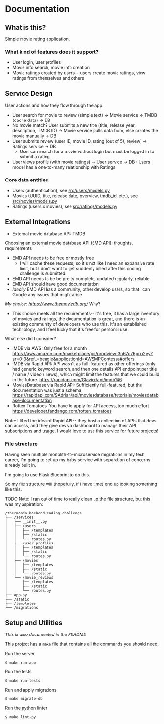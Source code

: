 # Documentation

## What is this?
Simple movie rating application.

### What kind of features does it support?
- User login, user profiles
- Movie info search, movie info creation
- Movie ratings created by users-- users create movie ratings, view ratings from themselves and others

## Service Design

<!-- TODO: Diagram -->

User actions and how they flow through the app
- User search for movie to review (simple text) -> Movie service -> TMDB (cache data) -> DB
- No movie match? User submits a new title (title, release year, description, TMDB ID) -> Movie service pulls data from, else creates the movie manually -> DB
- User submits review (user ID, movie ID, rating (out of 5), review) -> Ratings service -> DB
    - User can search for a movie without login but must be logged in to submit a rating
- User views profile (with movie ratings) -> User service -> DB : Users model has a one-to-many relationship with Ratings


### Core data entities
- Users (authentication), see [src/users/models.py](src/users/models.py)
- Movies (UUID, title, release date, overview, tmdb_id, etc.), see [src/movies/models.py](src/movies/models.py)
- Ratings (users x movies), see [src/ratings/models.py](src/ratings/models.py)

<!-- Diagram here -->


## External Integrations
- External movie database API: TMDB

Choosing an external movie database API (EMD API): thoughts, requirements
- EMD API needs to be free or mostly free
    * I will cache these requests, so it's not like I need an expansive rate limit, but I don't want to get suddenly billed after this coding challenge is submitted.
- EMD API needs to be be pretty complete, updated regularly, reliable
- EMD API should have good documentation
- _Ideally_ EMD API has a community, other develop users, so that I can Google any issues that might arise

*My choice: https://www.themoviedb.org/*
Why?
- This choice meets all the requirements-- it's free, it has a large inventory of movies and ratings, the documentation is great, and there is an existing community of developers who use this. It's an established technology, and I feel lucky that it's free for personal use.

What else did I consider?
- IMDB via AWS: Only free for a month https://aws.amazon.com/marketplace/pp/prodview-3n67c76ppu2yy?sr=0-3&ref_=beagle&applicationId=AWSMPContessa#offers
- IMDB via Rapid API: API wasn't as full-featured as other offerings (only had generic keyword search, and then one details API endpoint per title / name / video / news), which might limit the features that we could build in the future. https://rapidapi.com/Glavier/api/imdb146
- MoviesDatabase via Rapid API: Sufficiently full-featured, but the documentation was just a schema https://rapidapi.com/SAdrian/api/moviesdatabase/tutorials/moviesdatabase-documentation
- Rotten Tomatoes: You have to apply for API access, too much effort https://developer.fandango.com/rotten_tomatoes

Note: I liked the idea of Rapid API-- they host a collection of APIs that devs can access, and they give devs a dashboard to manage their API subscriptions and usage. I would love to use this service for future projects!

### File structure

Having seen multiple monolith-to-microservice migrations in my tech career, I'm going to set up my baby service with separation of concerns already built in.

I'm going to use Flask Blueprint to do this.

So my file structure will (hopefully, if I have time) end up looking something like this.

TODO Note: I ran out of time to really clean up the file structure, but this was my aspiration:

```
/thermondo-backend-coding-challenge
├── /services
│   ├── __init__.py
│   ├── /users
│   │   ├── /templates
│   │   ├── /static
│   │   └── routes.py
│   ├── /user_profiles
│   │   ├── /templates
│   │   ├── /static
│   │   └── routes.py
│   ├── /movies
│   │   ├── /templates
│   │   ├── /static
│   │   └── routes.py
│   └── /movie_reviews
│       ├── /templates
│       ├── /static
│       └── routes.py
├── app.py
├── /static
├── /templates
└── /migrations
```

## Setup and Utilities

_This is also documented in the README_

This project has a `make` file that contains all the commands you should need.

Run the server
```
$ make run-app
```

Run the tests
```
$ make run-tests
```

Run and apply migrations
```
$ make migrate-db
```

Run the python linter
```
$ make lint-py
```


